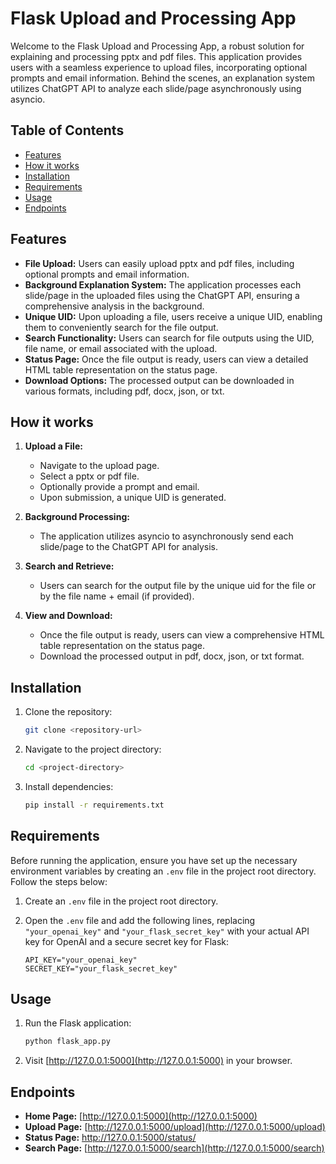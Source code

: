# Flask Upload and Processing App

Welcome to the Flask Upload and Processing App, a robust solution for explaining and processing pptx and pdf files.
This application provides users with a seamless experience to upload files, incorporating optional prompts and email information.
Behind the scenes, an explanation system utilizes ChatGPT API to analyze each slide/page asynchronously using asyncio.

## Table of Contents

- [Features](#features)
- [How it works](#how-it-works)
- [Installation](#installation)
- [Requirements](#requirements)
- [Usage](#usage)
- [Endpoints](#endpoints)

## Features

- **File Upload:** Users can easily upload pptx and pdf files, including optional prompts and email information.
- **Background Explanation System:** The application processes each slide/page in the uploaded files using the ChatGPT API, ensuring a comprehensive analysis in the background.
- **Unique UID:** Upon uploading a file, users receive a unique UID, enabling them to conveniently search for the file output.
- **Search Functionality:** Users can search for file outputs using the UID, file name, or email associated with the upload.
- **Status Page:** Once the file output is ready, users can view a detailed HTML table representation on the status page.
- **Download Options:** The processed output can be downloaded in various formats, including pdf, docx, json, or txt.

## How it works

1. **Upload a File:**
   - Navigate to the upload page.
   - Select a pptx or pdf file.
   - Optionally provide a prompt and email.
   - Upon submission, a unique UID is generated.

2. **Background Processing:**
   - The application utilizes asyncio to asynchronously send each slide/page to the ChatGPT API for analysis.

3. **Search and Retrieve:**
   - Users can search for the output file by the unique uid for the file or by the file name + email (if provided).

4. **View and Download:**
   - Once the file output is ready, users can view a comprehensive HTML table representation on the status page.
   - Download the processed output in pdf, docx, json, or txt format.



## Installation

1. Clone the repository:

   ```bash
   git clone <repository-url>
   ```

2. Navigate to the project directory:

   ```bash
   cd <project-directory>
   ```

3. Install dependencies:

   ```bash
   pip install -r requirements.txt
   ```

## Requirements

Before running the application, ensure you have set up the necessary environment variables by creating an `.env` file in the project root directory. Follow the steps below:

1. Create an `.env` file in the project root directory.

2. Open the `.env` file and add the following lines, replacing `"your_openai_key"` and `"your_flask_secret_key"` with your actual API key for OpenAI and a secure secret key for Flask:

   ```dotenv
   API_KEY="your_openai_key"
   SECRET_KEY="your_flask_secret_key"

## Usage

1. Run the Flask application:

   ```bash
   python flask_app.py
   ```

2. Visit [http://127.0.0.1:5000](http://127.0.0.1:5000) in your browser.

## Endpoints

- **Home Page:** [http://127.0.0.1:5000](http://127.0.0.1:5000)
- **Upload Page:** [http://127.0.0.1:5000/upload](http://127.0.0.1:5000/upload)
- **Status Page:** [http://127.0.0.1:5000/status/<uid>](http://127.0.0.1:5000/status/<uid>)
- **Search Page:** [http://127.0.0.1:5000/search](http://127.0.0.1:5000/search)
